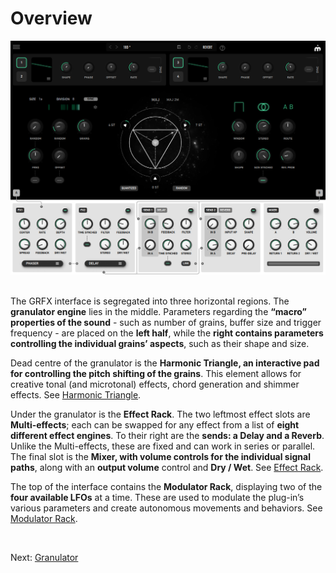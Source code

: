 # Overview

<img src="images/overview.png" alt="GRFX Overview" style="padding: 0px; bottom-padding: 0px" />
<br>
<br>

The GRFX interface is segregated into three horizontal regions. The **granulator engine** lies in the middle. Parameters regarding the **“macro” properties of the sound** - such as number of grains, buffer size and trigger frequency - are placed on the **left half**, while the **right contains parameters controlling the individual grains’ aspects**, such as their shape and size.

Dead centre of the granulator is the **Harmonic Triangle, an interactive pad for controlling the pitch shifting of the grains**. This element allows for creative tonal (and microtonal) effects, chord generation and shimmer effects. See [Harmonic Triangle](harmonic-triangle).

Under the granulator is the **Effect Rack**. The two leftmost effect slots are **Multi-effects**; each can be swapped for any effect from a list of **eight different effect engines**. To their right are the **sends: a Delay and a Reverb**. Unlike the Multi-effects, these are fixed and can work in series or parallel. The final slot is the **Mixer, with volume controls for the individual signal paths**, along with an **output volume** control and **Dry / Wet**. See [Effect Rack](effect-rack).

The top of the interface contains the **Modulator Rack**, displaying two of the **four available LFOs** at a time. These are used to modulate the plug-in’s various parameters and create autonomous movements and behaviors. See [Modulator Rack](modulator-rack).

<br>

Next: [Granulator](granulator)